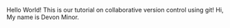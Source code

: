 Hello World! This is our tutorial on collaborative version control using git!
Hi, My name is Devon Minor.

